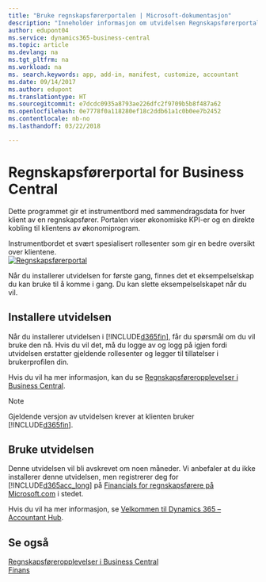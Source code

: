 ```yaml
---
title: "Bruke regnskapsførerportalen | Microsoft-dokumentasjon"
description: "Inneholder informasjon om utvidelsen Regnskapsførerportal."
author: edupont04
ms.service: dynamics365-business-central
ms.topic: article
ms.devlang: na
ms.tgt_pltfrm: na
ms.workload: na
ms. search.keywords: app, add-in, manifest, customize, accountant
ms.date: 09/14/2017
ms.author: edupont
ms.translationtype: HT
ms.sourcegitcommit: e7dcdc0935a8793ae226dfc2f9709b5b8f487a62
ms.openlocfilehash: 0e7778f0a118280ef18c2ddb61a1c0b0ee7b2452
ms.contentlocale: nb-no
ms.lasthandoff: 03/22/2018

---
```

# <a name="accountant-portal-for-business-central"></a>Regnskapsførerportal for Business Central
Dette programmet gir et instrumentbord med sammendragsdata for hver klient av en regnskapsfører. Portalen viser økonomiske KPI-er og en direkte kobling til klientens av økonomiprogram.  

Instrumentbordet et svært spesialisert rollesenter som gir en bedre oversikt over klientene.  
[![Regnskapsførerportal](./media/ui-extensions-accportal/accountant-portal.png)](https://go.microsoft.com/fwlink/?linkid=851257)

Når du installerer utvidelsen for første gang, finnes det et eksempelselskap du kan bruke til å komme i gang. Du kan slette eksempelselskapet når du vil.  

## <a name="installing-the-extension"></a>Installere utvidelsen
Når du installerer utvidelsen i [!INCLUDE[d365fin](includes/d365fin_md.md)], får du spørsmål om du vil bruke den nå. Hvis du vil det, må du logge av og logg på igjen fordi utvidelsen erstatter gjeldende rollesenter og legger til tillatelser i brukerprofilen din.  

Hvis du vil ha mer informasjon, kan du se [Regnskapsføreropplevelser i Business Central](finance-accounting.md).  

> [!NOTE]  
>  Gjeldende versjon av utvidelsen krever at klienten bruker [!INCLUDE[d365fin](includes/d365fin_md.md)].  

## <a name="using-the-extension"></a>Bruke utvidelsen
Denne utvidelsen vil bli avskrevet om noen måneder. Vi anbefaler at du ikke installerer denne utvidelsen, men registrerer deg for [!INCLUDE[d365acc_long](includes/d365acc_long_md.md)] på [Financials for regnskapsførere på Microsoft.com](https://www.microsoft.com/en-us/dynamics365/financial-insights-for-accountants) i stedet.

Hvis du vil ha mer informasjon, se [Velkommen til Dynamics 365 – Accountant Hub](/dynamics365/accountants/index).  

## <a name="see-also"></a>Se også
[Regnskapsføreropplevelser i Business Central ](finance-accounting.md)  
[Finans](finance.md)  

